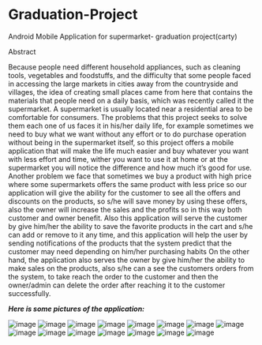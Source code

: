 # Graduation-Project
Android Mobile Application for supermarket- graduation project(carty)

Abstract

Because people need different household appliances, such as cleaning tools, vegetables and foodstuffs, and the difficulty that some people faced in accessing the large markets in cities away from the countryside and villages, the idea of creating small places came from here that contains the materials that people need on a daily basis, which was recently called it the supermarket. A supermarket is usually located near a residential area to be comfortable for consumers. The problems that this project seeks to solve them each one of us faces it in his/her daily life, for example sometimes we need to buy what we want without any effort or to do purchase operation without being in the supermarket itself, so this project offers a mobile application that will make the life much easier and buy whatever you want with less effort and time, wither you want to use it at home or at the supermarket you will notice the difference and how much it’s good for use. Another problem we face that sometimes we buy a product with high price where some supermarkets offers the same product with less price so our application will give the ability for the customer to see all the offers and discounts on the products, so s/he will save money by using these offers, also the owner will increase the sales and the profits so in this way both customer and owner benefit. Also this application will serve the customer by give him/her the ability to save the favorite products in the cart and s/he can add or remove to it any time, and this application will help the user by sending notifications of the products that the system predict that the customer may need depending on him/her purchasing habits On the other hand,  the application also serves the owner by give him/her the ability to make sales on the products, also s/he can a see the customers orders from the system, to take reach the order to the customer and then the owner/admin can delete the order after reaching it to the customer successfully.

***********Here is some pictures of the application:***********


![image](https://user-images.githubusercontent.com/39792032/125174703-08adff00-e1d0-11eb-9fe4-5bb1137c3114.png)
![image](https://user-images.githubusercontent.com/39792032/125174709-119ed080-e1d0-11eb-9eb9-273a989698a8.png)
![image](https://user-images.githubusercontent.com/39792032/125174717-1e232900-e1d0-11eb-9f34-19c9124d6619.png)
![image](https://user-images.githubusercontent.com/39792032/125174731-385d0700-e1d0-11eb-93ac-d72723cacce5.png)
![image](https://user-images.githubusercontent.com/39792032/125174739-3eeb7e80-e1d0-11eb-8015-3ceccece6e49.png)
![image](https://user-images.githubusercontent.com/39792032/125174744-46128c80-e1d0-11eb-9839-0f4b9bc06ca6.png)
![image](https://user-images.githubusercontent.com/39792032/125174749-4f035e00-e1d0-11eb-8441-9a27dcf4faee.png)
![image](https://user-images.githubusercontent.com/39792032/125174756-57f42f80-e1d0-11eb-9416-312e18339aeb.png)
![image](https://user-images.githubusercontent.com/39792032/125174759-5e82a700-e1d0-11eb-93ea-1681ff0f9f44.png)
![image](https://user-images.githubusercontent.com/39792032/125174771-68a4a580-e1d0-11eb-8916-cc4a1e7e3c70.png)
![image](https://user-images.githubusercontent.com/39792032/125174775-6fcbb380-e1d0-11eb-8e11-55f4156bec23.png)
![image](https://user-images.githubusercontent.com/39792032/125174789-7a864880-e1d0-11eb-9039-f839a6bc850c.png)
![image](https://user-images.githubusercontent.com/39792032/125174806-883bce00-e1d0-11eb-8a5b-4ef20ac2cdfb.png)
![image](https://user-images.githubusercontent.com/39792032/125174815-912c9f80-e1d0-11eb-8a35-4e298807537e.png)
![image](https://user-images.githubusercontent.com/39792032/125174820-9853ad80-e1d0-11eb-9509-f2f70e6abd0a.png)

